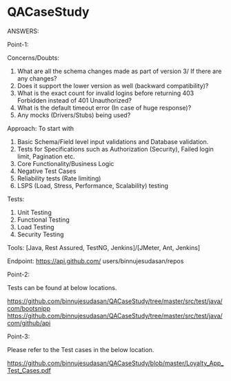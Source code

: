# QACaseStudy

ANSWERS:

Point-1:

Concerns/Doubts: 
1.	What are all the schema changes made as part of version 3/ If there are any changes?
2.	Does it support the lower version as well (backward compatibility)?
3.	What is the exact count for invalid logins before returning 403 Forbidden instead of 401 Unauthorized?
4.	What is the default timeout error (In case of huge response)?
5.	Any mocks (Drivers/Stubs) being used?

Approach: 
	To start with
1.	Basic Schema/Field level input validations and Database validation.
2.	Tests for Specifications such as Authorization (Security), Failed login limit, Pagination etc.
3.	Core Functionality/Business Logic
4.	Negative Test Cases
5.	Reliability tests (Rate limiting)
6.	LSPS (Load, Stress, Performance, Scalability) testing

Tests: 
1.	Unit Testing
2.	Functional Testing
3.	Load Testing
4.	Security Testing

Tools: [Java, Rest Assured, TestNG, Jenkins]/[JMeter, Ant, Jenkins]

Endpoint: https://api.github.com/ users/binnujesudasan/repos

Point-2:

Tests can be found at below locations.

https://github.com/binnujesudasan/QACaseStudy/tree/master/src/test/java/com/bootsnipp
https://github.com/binnujesudasan/QACaseStudy/tree/master/src/test/java/com/github/api

Point-3:

Please refer to the Test cases in the below location.

https://github.com/binnujesudasan/QACaseStudy/blob/master/Loyalty_App_Test_Cases.pdf

